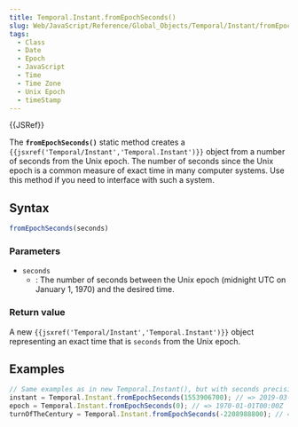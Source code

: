 ```yaml
---
title: Temporal.Instant.fromEpochSeconds()
slug: Web/JavaScript/Reference/Global_Objects/Temporal/Instant/fromEpochSeconds
tags:
  - Class
  - Date
  - Epoch
  - JavaScript
  - Time
  - Time Zone
  - Unix Epoch
  - timeStamp
---
```

{{JSRef}}

<p class="summary"><span class="seoSummary">The <strong><code>fromEpochSeconds()</code></strong> static method creates a <code>{{jsxref('Temporal/Instant','Temporal.Instant')}}</code> object from a number of seconds from the Unix epoch.</span> The number of seconds since the Unix epoch is a common measure of exact time in many computer systems. Use this method if you need to interface with such a system.</p>

## Syntax

```js
fromEpochSeconds(seconds)
```

### Parameters

- `seconds`
  - : The number of seconds between the Unix epoch (midnight UTC on January
    1, 1970) and the desired time.

### Return value

A new `{{jsxref('Temporal/Instant','Temporal.Instant')}}` object
representing an exact time that is `seconds` from the Unix epoch.

## Examples

```js
// Same examples as in new Temporal.Instant(), but with seconds precision
instant = Temporal.Instant.fromEpochSeconds(1553906700); // => 2019-03-30T00:45:00Z
epoch = Temporal.Instant.fromEpochSeconds(0); // => 1970-01-01T00:00Z
turnOfTheCentury = Temporal.Instant.fromEpochSeconds(-2208988800); // => 1900-01-01T00:00Z
```
